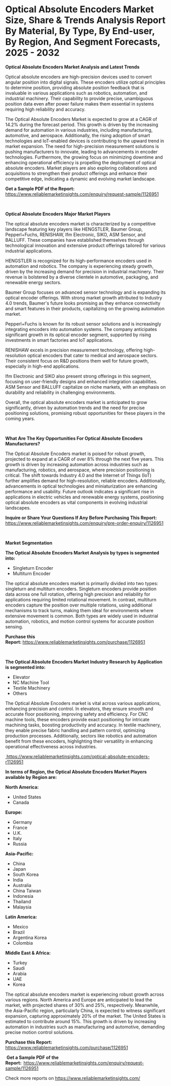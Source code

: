 <p><h1>Optical Absolute Encoders Market Size, Share & Trends Analysis Report By Material, By Type, By End-user, By Region, And Segment Forecasts, 2025 - 2032</h1></p><p><strong>Optical Absolute Encoders Market Analysis and Latest Trends</strong></p>
<p><p>Optical absolute encoders are high-precision devices used to convert angular position into digital signals. These encoders utilize optical principles to determine position, providing absolute position feedback that is invaluable in various applications such as robotics, automation, and industrial machinery. Their capability to provide precise, unambiguous position data even after power failure makes them essential in systems requiring high reliability and accuracy.</p><p>The Optical Absolute Encoders Market is expected to grow at a CAGR of 14.2% during the forecast period. This growth is driven by the increasing demand for automation in various industries, including manufacturing, automotive, and aerospace. Additionally, the rising adoption of smart technologies and IoT-enabled devices is contributing to the upward trend in market expansion. The need for high-precision measurement solutions is pushing manufacturers to innovate, leading to advancements in encoder technologies. Furthermore, the growing focus on minimizing downtime and enhancing operational efficiency is propelling the deployment of optical absolute encoders. Market players are also exploring collaborations and acquisitions to strengthen their product offerings and enhance their competitive edge, indicating a dynamic and evolving market landscape.</p></p>
<p><strong>Get a Sample PDF of the Report:&nbsp;</strong> <a href="https://www.reliablemarketinsights.com/enquiry/request-sample/1126951?utm_campaign=1558&utm_medium=2&utm_source=Github&utm_content=ia&utm_term=11022025&utm_id=optical-absolute-encoders">https://www.reliablemarketinsights.com/enquiry/request-sample/1126951</a></p>
<p>&nbsp;</p>
<p><strong>Optical Absolute Encoders Major Market Players</strong></p>
<p><p>The optical absolute encoders market is characterized by a competitive landscape featuring key players like HENGSTLER, Baumer Group, Pepperl+Fuchs, RENISHAW, Ifm Electronic, SIKO, ASM Sensor, and BALLUFF. These companies have established themselves through technological innovation and extensive product offerings tailored for various industrial applications.</p><p>HENGSTLER is recognized for its high-performance encoders used in automation and robotics. The company is experiencing steady growth, driven by the increasing demand for precision in industrial machinery. Their revenue is bolstered by a diverse clientele in automotive, packaging, and renewable energy sectors.</p><p>Baumer Group focuses on advanced sensor technology and is expanding its optical encoder offerings. With strong market growth attributed to Industry 4.0 trends, Baumer's future looks promising as they enhance connectivity and smart features in their products, capitalizing on the growing automation market.</p><p>Pepperl+Fuchs is known for its robust sensor solutions and is increasingly integrating encoders into automation systems. The company anticipates significant growth in its optical encoder segment, supported by rising investments in smart factories and IoT applications.</p><p>RENISHAW excels in precision measurement technology, offering high-resolution optical encoders that cater to medical and aerospace sectors. Their consistent focus on R&D positions them well for future growth, especially in high-end applications.</p><p>Ifm Electronic and SIKO also present strong offerings in this segment, focusing on user-friendly designs and enhanced integration capabilities. ASM Sensor and BALLUFF capitalize on niche markets, with an emphasis on durability and reliability in challenging environments.</p><p>Overall, the optical absolute encoders market is anticipated to grow significantly, driven by automation trends and the need for precise positioning solutions, promising robust opportunities for these players in the coming years.</p></p>
<p>&nbsp;</p>
<p><strong>What Are The Key Opportunities For Optical Absolute Encoders Manufacturers?</strong></p>
<p><p>The Optical Absolute Encoders market is poised for robust growth, projected to expand at a CAGR of over 8% through the next five years. This growth is driven by increasing automation across industries such as manufacturing, robotics, and aerospace, where precision positioning is critical. The shift towards Industry 4.0 and the Internet of Things (IoT) further amplifies demand for high-resolution, reliable encoders. Additionally, advancements in optical technologies and miniaturization are enhancing performance and usability. Future outlook indicates a significant rise in applications in electric vehicles and renewable energy systems, positioning optical absolute encoders as vital components in evolving industrial landscapes.</p></p>
<p><strong>Inquire or Share Your Questions If Any Before Purchasing This Report:</strong> <a href="https://www.reliablemarketinsights.com/enquiry/pre-order-enquiry/1126951?utm_campaign=1558&utm_medium=2&utm_source=Github&utm_content=ia&utm_term=11022025&utm_id=optical-absolute-encoders">https://www.reliablemarketinsights.com/enquiry/pre-order-enquiry/1126951</a></p>
<p>&nbsp;</p>
<p><strong>Market Segmentation</strong></p>
<p><strong>The Optical Absolute Encoders Market Analysis by types is segmented into:</strong></p>
<p><ul><li>Singleturn Encoder</li><li>Multiturn Encoder</li></ul></p>
<p><p>The optical absolute encoders market is primarily divided into two types: singleturn and multiturn encoders. Singleturn encoders provide position data across one full rotation, offering high precision and reliability for applications requiring limited rotational movement. In contrast, multiturn encoders capture the position over multiple rotations, using additional mechanisms to track turns, making them ideal for environments where extensive movement is common. Both types are widely used in industrial automation, robotics, and motion control systems for accurate position sensing.</p></p>
<p><strong>Purchase this Report:&nbsp;</strong><a href="https://www.reliablemarketinsights.com/purchase/1126951?utm_campaign=1558&utm_medium=2&utm_source=Github&utm_content=ia&utm_term=11022025&utm_id=optical-absolute-encoders">https://www.reliablemarketinsights.com/purchase/1126951</a></p>
<p>&nbsp;</p>
<p><strong>The Optical Absolute Encoders Market Industry Research by Application is segmented into:</strong></p>
<p><ul><li>Elevator</li><li>NC Machine Tool</li><li>Textile Machinery</li><li>Others</li></ul></p>
<p><p>The Optical Absolute Encoders market is vital across various applications, enhancing precision and control. In elevators, they ensure smooth and accurate floor positioning, improving safety and efficiency. For CNC machine tools, these encoders provide exact positioning for intricate machining tasks, boosting productivity and accuracy. In textile machinery, they enable precise fabric handling and pattern control, optimizing production processes. Additionally, sectors like robotics and automation benefit from these encoders, highlighting their versatility in enhancing operational effectiveness across industries.</p></p>
<p><a href="https://www.reliablemarketinsights.com/optical-absolute-encoders-r1126951?utm_campaign=1558&utm_medium=2&utm_source=Github&utm_content=ia&utm_term=11022025&utm_id=optical-absolute-encoders">&nbsp;https://www.reliablemarketinsights.com/optical-absolute-encoders-r1126951</a></p>
<p><strong>In terms of Region, the Optical Absolute Encoders Market Players available by Region are:</strong></p>
<p>
    <p> <strong> North America: </strong>
        <ul>
            <li>United States</li>
            <li>Canada</li>
        </ul>
        </p> 
    <p> <strong> Europe: </strong>
        <ul>
            <li>Germany</li>
            <li>France</li>
            <li>U.K.</li>
            <li>Italy</li>
            <li>Russia</li>
        </ul>
        </p> 
    <p> <strong> Asia-Pacific: </strong>
        <ul>
            <li>China</li>
            <li>Japan</li>
            <li>South Korea</li>
            <li>India</li>
            <li>Australia</li>
            <li>China Taiwan</li>
            <li>Indonesia</li>
            <li>Thailand</li>
            <li>Malaysia</li>
        </ul>
        </p> 
    <p> <strong> Latin America: </strong>
        <ul>
            <li>Mexico</li>
            <li>Brazil</li>
            <li>Argentina Korea</li>
            <li>Colombia</li>
        </ul>
        </p> 
    <p> <strong> Middle East & Africa: </strong>
        <ul>
            <li>Turkey</li>
            <li>Saudi</li>
            <li>Arabia</li>
            <li>UAE</li>
            <li>Korea</li>
        </ul>
    </p>
    </p>
<p><p>The optical absolute encoders market is experiencing robust growth across various regions. North America and Europe are anticipated to lead the market, with projected shares of 30% and 25%, respectively. Meanwhile, the Asia-Pacific region, particularly China, is expected to witness significant expansion, capturing approximately 20% of the market. The United States is estimated to contribute around 15%. This growth is driven by increasing automation in industries such as manufacturing and automotive, demanding precise motion control solutions.</p></p>
<p><strong>Purchase this Report: </strong><a href="https://www.reliablemarketinsights.com/purchase/1126951?utm_campaign=1558&utm_medium=2&utm_source=Github&utm_content=ia&utm_term=11022025&utm_id=optical-absolute-encoders">https://www.reliablemarketinsights.com/purchase/1126951</a></p>
<p>&nbsp;<strong>Get a Sample PDF of the Report:&nbsp;&nbsp;</strong><a href="https://www.reliablemarketinsights.com/enquiry/request-sample/1126951?utm_campaign=1558&utm_medium=2&utm_source=Github&utm_content=ia&utm_term=11022025&utm_id=optical-absolute-encoders">https://www.reliablemarketinsights.com/enquiry/request-sample/1126951</a></p>
<p><strong></strong></p>
<p>Check more reports on <a href="https://www.reliablemarketinsights.com/?utm_campaign=1558&utm_medium=2&utm_source=Github&utm_content=ia&utm_term=11022025&utm_id=optical-absolute-encoders">https://www.reliablemarketinsights.com/</a></p>